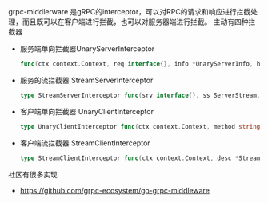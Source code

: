 grpc-middlerware 是gRPC的interceptor，可以对RPC的请求和响应进行拦截处理，而且既可以在客户端进行拦截，也可以对服务器端进行拦截。
主动有四种拦截器
- 服务端单向拦截器UnaryServerInterceptor 
    ```go 
    func(ctx context.Context, req interface{}, info *UnaryServerInfo, handler UnaryHandler) (resp interface{}, err error)
    ```
- 服务的流拦截器 StreamServerInterceptor
    ```go
    type StreamServerInterceptor func(srv interface{}, ss ServerStream, info *StreamServerInfo, handler StreamHandler) error
    ```
- 客户端单向拦截器 UnaryClientInterceptor 
    ```go
    type UnaryClientInterceptor func(ctx context.Context, method string, req, reply interface{}, cc *ClientConn, invoker UnaryInvoker, opts ...CallOption) error

    ```
- 客户端流拦截器 StreamClientInterceptor 
    ```go
    type StreamClientInterceptor func(ctx context.Context, desc *StreamDesc, cc *ClientConn, method string, streamer Streamer, opts ...CallOption) (ClientStream, error)
    ```

社区有很多实现
- https://github.com/grpc-ecosystem/go-grpc-middleware

